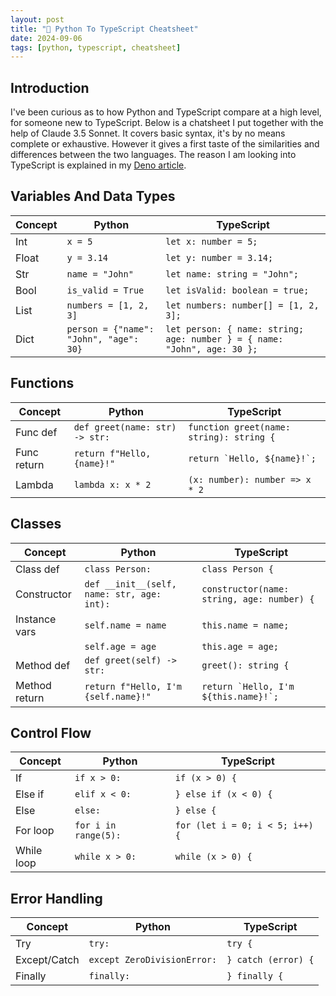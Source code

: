 ```yaml
---
layout: post
title: "📖 Python To TypeScript Cheatsheet"
date: 2024-09-06
tags: [python, typescript, cheatsheet]
---
```

<!--more-->

## Introduction
I've been curious as to how Python and TypeScript compare at a high level, for someone new to TypeScript. Below is a chatsheet I put together with the help of Claude 3.5 Sonnet. It covers basic syntax, it's by no means complete or exhaustive. However it gives a first taste of the similarities and differences between the two languages. The reason I am looking into TypeScript is explained in my [Deno article](../deno/).

## Variables And Data Types

| Concept | Python | TypeScript |
|-|-|-|
| Int | `x = 5`| `let x: number = 5;`|
| Float | `y = 3.14`| `let y: number = 3.14;`|
| Str | `name = "John"`| `let name: string = "John";`|
| Bool | `is_valid = True`| `let isValid: boolean = true;`|
| List | `numbers = [1, 2, 3]`| `let numbers: number[] = [1, 2, 3];`|
| Dict | `person = {"name": "John", "age": 30}`| `let person: { name: string; age: number } = { name: "John", age: 30 };`|

## Functions 

| Concept | Python | TypeScript |
|-|-|-|
| Func def | `def greet(name: str) -> str:`| `function greet(name: string): string {`|
| Func return | `return f"Hello, {name}!"`| ``return `Hello, ${name}!`;``|
| Lambda | `lambda x: x * 2`| `(x: number): number => x * 2`|

## Classes

| Concept | Python | TypeScript |
|-|-|-|
| Class def | `class Person:`| `class Person {`|
| Constructor | `def __init__(self, name: str, age: int):`| `constructor(name: string, age: number) {`|
| Instance vars | `self.name = name`| `this.name = name;`|
| | `self.age = age`| `this.age = age;`|
| Method def | `def greet(self) -> str:`| `greet(): string {`|
| Method return | `return f"Hello, I'm {self.name}!"`| ``return `Hello, I'm ${this.name}!`;``|

## Control Flow

| Concept | Python | TypeScript |
|-|-|-|
| If | `if x > 0:`| `if (x > 0) {`|
| Else if | `elif x < 0:`| `} else if (x < 0) {`|
| Else | `else:`| `} else {`|
| For loop | `for i in range(5):`| `for (let i = 0; i < 5; i++) {`|
| While loop | `while x > 0:`| `while (x > 0) {`|

## Error Handling

| Concept | Python | TypeScript |
|-|-|-|
| Try | `try:`| `try {`|
| Except/Catch | `except ZeroDivisionError:`| `} catch (error) {`|
| Finally | `finally:`| `} finally {`|

